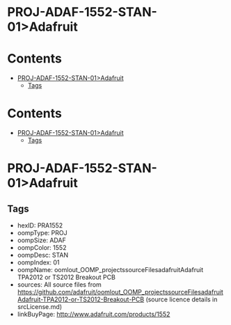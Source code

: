 
PROJ-ADAF-1552-STAN-01>Adafruit
===============================

Contents
========

* [PROJ-ADAF-1552-STAN-01>Adafruit](#proj-adaf-1552-stan-01adafruit)
	* [Tags](#tags)

Contents
========

* [PROJ-ADAF-1552-STAN-01>Adafruit](#proj-adaf-1552-stan-01adafruit)
	* [Tags](#tags)

# PROJ-ADAF-1552-STAN-01>Adafruit

## Tags

- hexID: PRA1552
- oompType: PROJ
- oompSize: ADAF
- oompColor: 1552
- oompDesc: STAN
- oompIndex: 01
- oompName: oomlout_OOMP_projectssourceFilesadafruitAdafruit TPA2012 or TS2012 Breakout PCB
- sources: All source files from https://github.com/adafruit/oomlout_OOMP_projectssourceFilesadafruitAdafruit-TPA2012-or-TS2012-Breakout-PCB (source licence details in srcLicense.md)
- linkBuyPage: http://www.adafruit.com/products/1552
